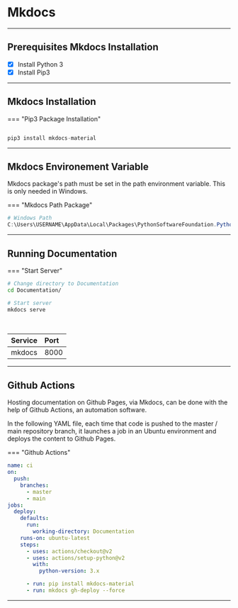 # Mkdocs

<hr/>

## Prerequisites Mkdocs Installation

- [x] Install Python 3
- [x] Install Pip3

<hr/>

## Mkdocs Installation

=== "Pip3 Package Installation"

```python

pip3 install mkdocs-material
```

<hr/>

## Mkdocs Environement Variable

Mkdocs package's path must be set in the path environment variable. This is only needed in Windows.

=== "Mkdocs Path Package"

```powershell
# Windows Path
C:\Users\USERNAME\AppData\Local\Packages\PythonSoftwareFoundation.Python.3.9_qbz5n2kfra8p0\LocalCache\local-packages\Python39\Scripts\
```

<hr/>

## Running Documentation

=== "Start Server"

```sh
# Change directory to Documentation
cd Documentation/

# Start server
mkdocs serve
```

<br>

| Service | Port |
| :------ | :--- |
| mkdocs  | 8000 |

<hr/>

## Github Actions

Hosting documentation on Github Pages, via Mkdocs, can be done with the help of Github Actions, an automation software.

In the following YAML file, each time that code is pushed to the master / main repository branch, it launches a job in an Ubuntu environment and deploys the content to Github Pages.

=== "Github Actions"

```yaml
name: ci
on:
  push:
    branches:
      - master
      - main
jobs:
  deploy:
    defaults:
      run:
        working-directory: Documentation
    runs-on: ubuntu-latest
    steps:
      - uses: actions/checkout@v2
      - uses: actions/setup-python@v2
        with:
          python-version: 3.x

      - run: pip install mkdocs-material
      - run: mkdocs gh-deploy --force
```

<hr/>
